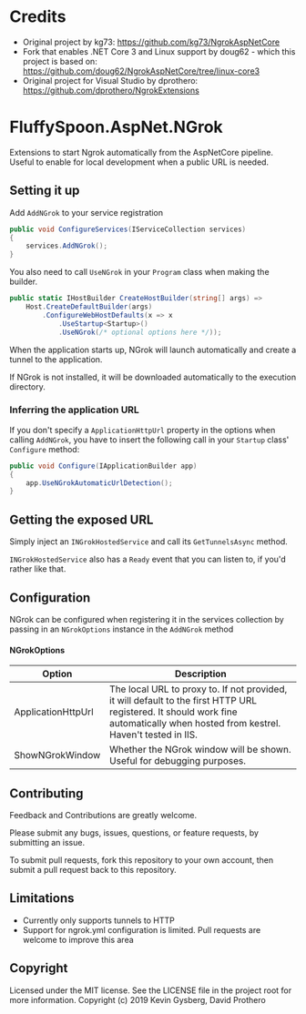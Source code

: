 # Credits
- Original project by kg73: https://github.com/kg73/NgrokAspNetCore
- Fork that enables .NET Core 3 and Linux support by doug62 - which this project is based on: https://github.com/doug62/NgrokAspNetCore/tree/linux-core3
- Original project for Visual Studio by dprothero: https://github.com/dprothero/NgrokExtensions

# FluffySpoon.AspNet.NGrok
Extensions to start Ngrok automatically from the AspNetCore pipeline. Useful to enable for local development when a public URL is needed.

## Setting it up

Add `AddNGrok` to your service registration

```csharp
public void ConfigureServices(IServiceCollection services)
{
    services.AddNGrok();
}
```

You also need to call `UseNGrok` in your `Program` class when making the builder.

```csharp
public static IHostBuilder CreateHostBuilder(string[] args) =>
    Host.CreateDefaultBuilder(args)
        .ConfigureWebHostDefaults(x => x
            .UseStartup<Startup>()
            .UseNGrok(/* optional options here */));
```

When the application starts up, NGrok will launch automatically and create a tunnel to the application. 

If NGrok is not installed, it will be downloaded automatically to the execution directory.

### Inferring the application URL
If you don't specify a `ApplicationHttpUrl` property in the options when calling `AddNGrok`, you have to insert the following call in your `Startup` class' `Configure` method:

```csharp
public void Configure(IApplicationBuilder app)
{
    app.UseNGrokAutomaticUrlDetection();
}
```

## Getting the exposed URL
Simply inject an `INGrokHostedService` and call its `GetTunnelsAsync` method.

`INGrokHostedService` also has a `Ready` event that you can listen to, if you'd rather like that.

## Configuration
NGrok can be configured when registering it in the services collection by passing in an `NGrokOptions` instance in the `AddNGrok` method

#### NGrokOptions
| Option | Description |
| --- | --- |
| ApplicationHttpUrl | The local URL to proxy to. If not provided, it will default to the first HTTP URL registered. It should work fine automatically when hosted from kestrel. Haven't tested in IIS. |
| ShowNGrokWindow | Whether the NGrok window will be shown. Useful for debugging purposes. |

## Contributing
Feedback and Contributions are greatly welcome. 

Please submit any bugs, issues, questions, or feature requests, by submitting an issue.

To submit pull requests, fork this repository to your own account, then submit a pull request back to this repository.

## Limitations
* Currently only supports tunnels to HTTP
* Support for ngrok.yml configuration is limited. Pull requests are welcome to improve this area

## Copyright
Licensed under the MIT license. See the LICENSE file in the project root for more information.
Copyright (c) 2019 Kevin Gysberg, David Prothero
